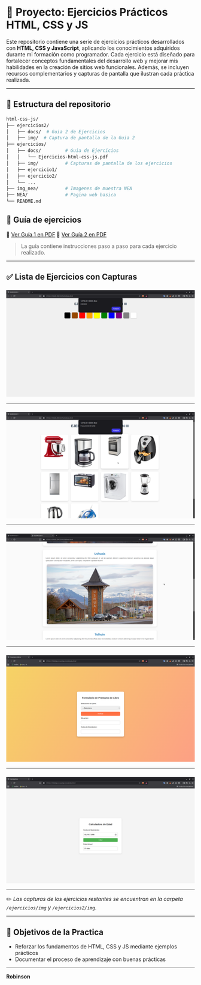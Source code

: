 # 📘 Proyecto: Ejercicios Prácticos HTML, CSS y JS

Este repositorio contiene una serie de ejercicios prácticos desarrollados con **HTML, CSS y JavaScript**, aplicando los conocimientos adquiridos durante mi formación como programador. Cada ejercicio está diseñado para fortalecer conceptos fundamentales del desarrollo web y mejorar mis habilidades en la creación de sitios web funcionales.
Además, se incluyen recursos complementarios y capturas de pantalla que ilustran cada práctica realizada.

---

## 📁 Estructura del repositorio
```bash
html-css-js/
├── ejercicios2/
│   ├── docs/  # Guia 2 de Ejercicios
│   ├── img/  # Captura de pantalla de la Guia 2
├── ejercicios/
│   ├── docs/         # Guia de Ejercicios
│   │   └── Ejercicios-html-css-js.pdf
│   ├── img/          # Capturas de pantalla de los ejercicios
│   ├── ejercicio1/
│   ├── ejercicio2/
│   └── ...
├── img_nea/          # Imagenes de muestra NEA
├── NEA/              # Pagina web basica
└── README.md
```
## 📄 Guía de ejercicios

📘 [Ver Guía 1 en PDF](./ejercicios/docs/Ejercicios-html-css-js.pdf)
📘 [Ver Guía 2 en PDF](./ejercicios2/docs/Ejercicios2_js.pdf)

> La guía contiene instrucciones paso a paso para cada ejercicio realizado.

---

## ✅ Lista de Ejercicios con Capturas

### 

![Captura del ejercicio 1](./ejercicios/img/17-13-24.png)

---

### 


![Captura del ejercicio 2](./ejercicios/img/17-14-10.png)

---

### 

![Captura del ejercicio 3](./ejercicios/img/17-15-51.png)

---

### 

![Captura de la Guia 2](./ejercicios2/img/19-27-30.png)

---

### 

![Captura de la Guia 2](./ejercicios2/img/19-28-24.png)

---


✏️ *Las capturas de los ejercicios restantes se encuentran en la carpeta `/ejercicios/img` y `/ejercicios2/img`.*

---

## 🚀 Objetivos de la Practica

- Reforzar los fundamentos de HTML, CSS y JS mediante ejemplos prácticos  
- Documentar el proceso de aprendizaje con buenas prácticas  

---

**Robinson**  
